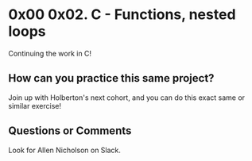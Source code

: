 # 0x00 0x02. C - Functions, nested loops

Continuing the work in C!

## How can you practice this same project?

Join up with Holberton's next cohort, and you can do this exact same or similar exercise!

## Questions or Comments

Look for Allen Nicholson on Slack.
